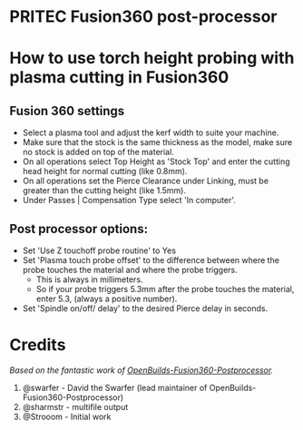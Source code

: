 # PRITEC Fusion360 post-processor

# How to use torch height probing with plasma cutting in Fusion360

## Fusion 360 settings
* Select a plasma tool and adjust the kerf width to suite your machine.
* Make sure that the stock is the same thickness as the model, make sure no stock is added on top of the material.
* On all operations select Top Height as 'Stock Top' and enter the cutting head height for normal cutting (like 0.8mm).
* On all operations set the Pierce Clearance under Linking, must be greater than the cutting height (like 1.5mm).
* Under Passes | Compensation Type select 'In computer'.

## Post processor options:
* Set 'Use Z touchoff probe routine' to Yes
* Set 'Plasma touch probe offset' to the difference between where the probe touches the material and where the probe triggers.
  * This is always in millimeters.
  * So if your probe triggers 5.3mm after the probe touches the material, enter 5.3, (always a positive number).
* Set 'Spindle on/off/ delay' to the desired Pierce delay in seconds.

# Credits

_Based on the fantastic work of [OpenBuilds-Fusion360-Postprocessor](https://github.com/OpenBuilds/OpenBuilds-Fusion360-Postprocessor)._

1. @swarfer - David the Swarfer (lead maintainer of OpenBuilds-Fusion360-Postprocessor)
1. @sharmstr - multifile output
1. @Strooom - Initial work
